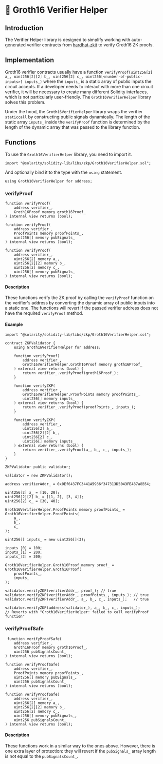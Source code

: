 # 🔐 Groth16 Verifier Helper

## Introduction

The Verifier Helper library is designed to simplify working with auto-generated verifier contracts from [hardhat-zkit](https://github.com/dl-solarity/hardhat-zkit) to verify Groth16 ZK proofs.

## Implementation

Groth16 verifier contracts usually have a function `verifyProof(uint256[2] a_, uint256[2][2] b_, uint256[2] c_, uint256[<number-of-public-inputs>] inputs_)` where the `inputs_` is a static array of public inputs the circuit accepts. If a developer needs to interact with more than one circuit verifier, it will be necessary to create many different Solidity interfaces, which is not particularly user-friendly. The `Groth16VerifierHelper` library solves this problem.

Under the hood, the `Groth16VerifierHelper` library wraps the verifier `staticcall` by constructing public signals dynamically. The length of the static array `inputs_` inside the `verifyProof` function is determined by the length of the dynamic array that was passed to the library function.

## Functions

To use the `Groth16VerifierHelper` library, you need to import it.

```solidity
import "@solarity/solidity-lib/libs/zkp/Groth16VerifierHelper.sol";
```

And optionally bind it to the type with the `using` statement.

```solidity
using Groth16VerifierHelper for address;
```

### verifyProof

```solidity
function verifyProof(
    address verifier_,
    Groth16Proof memory groth16Proof_
) internal view returns (bool);
```

```solidity
function verifyProof(
    address verifier_,
    ProofPoints memory proofPoints_,
    uint256[] memory pubSignals_
) internal view returns (bool);
```

```solidity
function verifyProof(
    address verifier_,
    uint256[2] memory a_,
    uint256[2][2] memory b_,
    uint256[2] memory c_,
    uint256[] memory pubSignals_
) internal view returns (bool);
```

#### Description

These functions verify the ZK proof by calling the `verifyProof` function on the verifier's address by converting the dynamic array of public inputs into a static one. The functions will revert if the passed verifier address does not have the required `verifyProof` method.

#### Example

```solidity
import "@solarity/solidity-lib/libs/zkp/Groth16VerifierHelper.sol";

contract ZKPValidator {
    using Groth16VerifierHelper for address;

    function verifyProof(
        address verifier_,
        Groth16VerifierHelper.Groth16Proof memory groth16Proof_
    ) external view returns (bool) {
        return verifier_.verifyProof(groth16Proof_);
    }

    function verifyZKP(
        address verifier_,
        Groth16VerifierHelper.ProofPoints memory proofPoints_,
        uint256[] memory inputs_
    ) external view returns (bool) {
        return verifier_.verifyProof(proofPoints_, inputs_);
    }

    function verifyZKP(
        address verifier_,
        uint256[2] a_,
        uint256[2][2] b_,
        uint256[2] c_,
        uint256[] memory inputs_
    ) external view returns (bool) {
        return verifier_.verifyProof(a_, b_, c_, inputs_);
    }
}

ZKPValidator public validator;

validator = new ZKPValidator();

address verifierAddr_ = 0x0Ef6437FC3441A5936f347313D5043FE487a8B54;

uint256[2] a_ = [10, 20];
uint256[2][2] b_ = [[1, 2], [3, 4]];
uint256[2] c_ = [30, 40];

Groth16VerifierHelper.ProofPoints memory proofPoints_ = Groth16VerifierHelper.ProofPoints(
    a_,
    b_,
    c_
);

uint256[] inputs_ = new uint256[](3);

inputs_[0] = 100;
inputs_[1] = 200;
inputs_[2] = 300;

Groth16VerifierHelper.Groth16Proof memory proof_ = Groth16VerifierHelper.Groth16Proof(
    proofPoints_,
    inputs_
);

validator.verifyZKP(verifierAddr_, proof_); // true
validator.verifyZKP(verifierAddr_, proofPoints_, inputs_); // true
validator.verifyZKP(verifierAddr_, a_, b_, c_, inputs_);   // true

validator.verifyZKP(address(validator_), a_, b_, c_, inputs_);
// Reverts with "Groth16VerifierHelper: failed to call verifyProof function"
```

### verifyProofSafe

```solidity
 function verifyProofSafe(
    address verifier_,
    Groth16Proof memory groth16Proof_,
    uint256 pubSignalsCount_
) internal view returns (bool);
```

```solidity
function verifyProofSafe(
    address verifier_,
    ProofPoints memory proofPoints_,
    uint256[] memory pubSignals_,
    uint256 pubSignalsCount_
) internal view returns (bool);
```

```solidity
function verifyProofSafe(
    address verifier_,
    uint256[2] memory a_,
    uint256[2][2] memory b_,
    uint256[2] memory c_,
    uint256[] memory pubSignals_,
    uint256 pubSignalsCount_
) internal view returns (bool);
```

#### Description

These functions work in a similar way to the ones above. However, there is one extra layer of protection: they will revert if the `pubSignals_` array length is not equal to the `pubSignalsCount_`.
